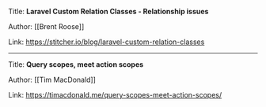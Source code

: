 Title: **Laravel Custom Relation Classes - Relationship issues**

Author: [[Brent Roose]]

Link: https://stitcher.io/blog/laravel-custom-relation-classes

---
Title: **Query scopes, meet action scopes**

Author: [[Tim MacDonald]]

Link: https://timacdonald.me/query-scopes-meet-action-scopes/
